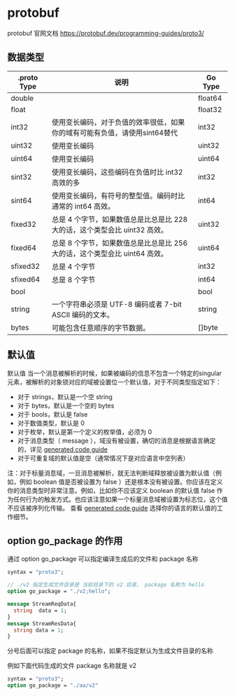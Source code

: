 # protobuf
protobuf 官网文档 https://protobuf.dev/programming-guides/proto3/

## 数据类型
|.proto Type	| 说明 |	Go Type
|-|-|-|
| double ||	float64 |
| float || float32 |
| int32 |	使用变长编码，对于负值的效率很低，如果你的域有可能有负值，请使用sint64替代 |	int32
| uint32 |	使用变长编码	|uint32
| uint64 | 使用变长编码	| uint64
| sint32 |	使用变长编码，这些编码在负值时比 int32 高效的多	| int32
| sint64	| 使用变长编码，有符号的整型值。编码时比通常的 int64 高效。| 	int64
| fixed32 |	总是 4 个字节，如果数值总是比总是比 228 大的话，这个类型会比 uint32 高效。	| uint32
| fixed64 |	总是 8 个字节，如果数值总是比总是比 256 大的话，这个类型会比 uint64 高效。| 	uint64
| sfixed32 |	总是 4 个字节 |	int32
| sfixed64 |	总是 8 个字节 |	int64
| bool	|	| bool
| string	| 一个字符串必须是 UTF-8 编码或者 7-bit ASCII 编码的文本。	| string
| bytes |	可能包含任意顺序的字节数据。|	[]byte
## 默认值
默认值
当一个消息被解析的时候，如果被编码的信息不包含一个特定的singular元素，被解析的对象锁对应的域被设置位一个默认值，对于不同类型指定如下：

* 对于 strings，默认是一个空 string
* 对于 bytes，默认是一个空的 bytes
* 对于 bools，默认是 false
*  对于数值类型，默认是 0
* 对于枚举，默认是第一个定义的枚举值，必须为 0
* 对于消息类型（ message ），域没有被设置，确切的消息是根据语言确定的，详见 [generated code guide](https://protobuf.dev/reference/)
* 对于可重复域的默认值是空（通常情况下是对应语言中空列表）

注：对于标量消息域，一旦消息被解析，就无法判断域释放被设置为默认值（例如，例如 boolean 值是否被设置为 false ）还是根本没有被设置。你应该在定义你的消息类型时非常注意。例如，比如你不应该定义 boolean 的默认值 false 作为任何行为的触发方式。也应该注意如果一个标量消息域被设置为标志位，这个值不应该被序列化传输。
查看 [generated code guide](https://protobuf.dev/reference/) 选择你的语言的默认值的工作细节。


## option go_package 的作用
通过 option go_package 可以指定编译生成后的文件和 package 名称
```proto
syntax = "proto3";

// ./v2 指定生成文件目录是 当前目录下的 v2 目录， package 名称为 hello
option go_package = "./v2;hello"; 

message StreamReqData{
  string  data = 1;
}
message StreamResData{
  string data = 1;
}
```
分号后面可以指定 package 的名称，如果不指定默认为生成文件目录的名称

例如下面代码生成的文件 package 名称就是 v2
```proto
syntax = "proto3";
option go_package = "./aa/v2"
```
